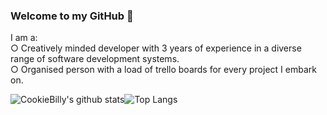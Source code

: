 ### Welcome to my GitHub 👋

I am a:  
○ Creatively minded developer with 3 years of experience in a diverse range of software development systems.  
○ Organised person with a load of trello boards for every project I embark on.  

![CookieBilly's github stats](https://raw.githubusercontent.com/CookieBilly/github-stats/9bde9930c57d3d75ee08405aaf02ff4c3a8210c0/generated/overview.svg)![Top Langs](https://raw.githubusercontent.com/CookieBilly/github-stats/9bde9930c57d3d75ee08405aaf02ff4c3a8210c0/generated/languages.svg)
